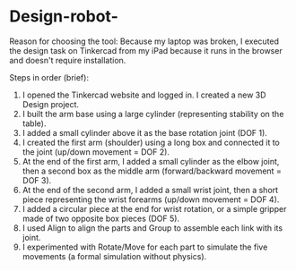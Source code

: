 # Design-robot-
Reason for choosing the tool:
Because my laptop was broken, I executed the design task on Tinkercad from my iPad because it runs in the browser and doesn't require installation.

Steps in order (brief):
1. I opened the Tinkercad website and logged in. I created a new 3D Design project.
2. I built the arm base using a large cylinder (representing stability on the table).
3. I added a small cylinder above it as the base rotation joint (DOF 1).
4. I created the first arm (shoulder) using a long box and connected it to the joint (up/down movement = DOF 2).
5. At the end of the first arm, I added a small cylinder as the elbow joint, then a second box as the middle arm (forward/backward movement = DOF 3).
6. At the end of the second arm, I added a small wrist joint, then a short piece representing the wrist forearms (up/down movement = DOF 4).
7. I added a circular piece at the end for wrist rotation, or a simple gripper made of two opposite box pieces (DOF 5).
8. I used Align to align the parts and Group to assemble each link with its joint.
9. I experimented with Rotate/Move for each part to simulate the five movements (a formal simulation without physics).
